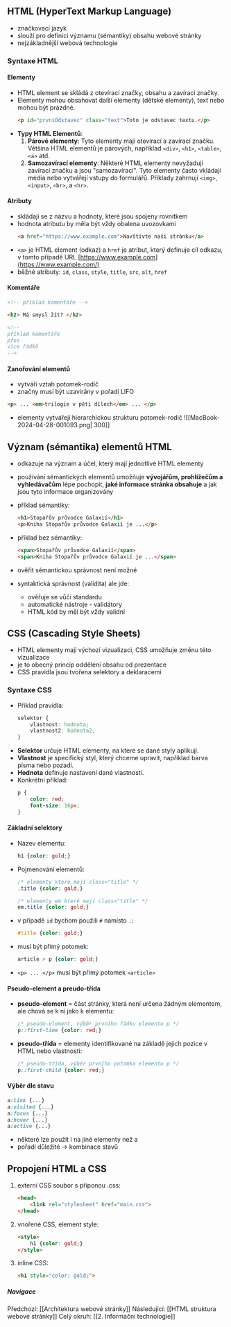 ## HTML (HyperText Markup Language)
- značkovací jazyk
- slouží pro definici významu (sémantiky) obsahu webové stránky
- nejzákladnější webová technologie

### Syntaxe HTML
#### Elementy
- HTML element se skládá z otevírací značky, obsahu a zavírací značky. 
- Elementy mohou obsahovat další elementy (dětské elementy), text nebo mohou být prázdné.
	```HTML
	<p id="prvniOdstavec" class="text">Toto je odstavec textu.</p>
	```
- **Typy HTML Elementů**:
	1. **Párové elementy**: Tyto elementy mají otevírací a zavírací značku. Většina HTML elementů je párových, například `<div>`, `<h1>`, `<table>`, `<a>` atd.
	2. **Samozavírací elementy**: Některé HTML elementy nevyžadují zavírací značku a jsou "samozavírací". Tyto elementy často vkládají média nebo vytvářejí vstupy do formulářů. Příklady zahrnují `<img>`, `<input>`, `<br>`, a `<hr>`.

#### Atributy
- skládají se z názvu a hodnoty, které jsou spojeny rovnítkem
- hodnota atributu by měla být vždy obalena uvozovkami
	```HTML
	<a href="https://www.example.com">Navštivte naši stránku</a>
	```
- `<a>` je HTML element (odkaz) a `href` je atribut, který definuje cíl odkazu, v tomto případě URL [https://www.example.com](https://www.example.com/)
- běžné atributy: `id`, `class`, `style`, `title`, `src`, `alt`, `href`

#### Komentáře
```HTML
<!-- příklad komentáře -->

<h2> Má smysl žít? </h2>

<!--
příklad komentáře
přes
více řádků
-->
```

#### Zanořování elementů
- vytváří vztah potomek-rodič
- značny musí být uzavírány v pořadí LIFO
```HTML
<p> ... <em>trilogie v pěti dílech</em> ... </p>
```
- elementy vytvářejí hierarchickou strukturu potomek-rodič
  ![[MacBook-2024-04-28-001093.png| 300]]

## Význam (sémantika) elementů HTML
- odkazuje na význam a účel, který mají jednotlivé HTML elementy
- používání sémantických elementů umožňuje **vývojářům, prohlížečům a vyhledávačům** lépe pochopit, **jaké informace stránka obsahuje** a jak jsou tyto informace organizovány
- příklad sémantiky:
	```HTML
	<h1>Stopařův průvodce Galaxií</h1>
	<p>Kniha Stopařův průvodce Galaxií je ...</p>
	```
- příklad bez sémantiky:
	```HTML
	<span>Stopařův průvodce Galaxií</span>
	<span>Kniha Stopařův průvodce Galaxií je ...</span>
	```

- ověřit sémantickou správnost není možné
- syntaktická správnost (validita) ale jde:
	- ověřuje se vůči standardu
	- automatické nástroje - validátory
	- HTML kód by měl být vždy validní

## CSS (Cascading Style Sheets)
- HTML elementy mají výchozí vizualizaci, CSS umožňuje změnu této vizualizace
- je to obecný princip oddělení obsahu od prezentace
- CSS pravidla jsou tvořena selektory a deklaracemi

### Syntaxe CSS
-   Příklad pravidla:
	```CSS
	selektor {
	    vlastnost: hodnota;
	    vlastnost2: hodnota2;
	}
	```
- **Selektor** určuje HTML elementy, na které se dané styly aplikují.
- **Vlastnost** je specifický styl, který chceme upravit, například barva písma nebo pozadí.
- **Hodnota** definuje nastavení dané vlastnosti.
- Konkrétní příklad:
	```CSS
	p {
	    color: red;
	    font-size: 16px;
	}
	```

#### Základní selektory
- Název elementu:
	```CSS
	h1 {color: gold;}
	```

- Pojmenování elementů:
	```CSS
	/* elementy které mají class="title" */
	.title {color: gold;}
	
	/* elementy em které mají class="title" */
	em.title {color: gold;}
	```

- v případě `id` bychom použili `#` namísto `.`:
	```CSS
	#title {color: gold;}
	```

- musí být přímý potomek:
	```CSS
	article > p {color: gold;}
	```
- `<p> ... </p>` musí být přímý potomek `<article>`

#### Pseudo-element a preudo-třída
- **pseudo-element** = část stránky, která není určena žádným elementem, ale chová se k ní jako k elementu:
	```CSS
	/* pseudo-element, výběr prvního řádku elementu p */
	p::first-line {color: red;}
	```
- **pseudo-třída** = elementy identifikované na základě jejich pozice v HTML nebo vlastnosti:
	```CSS
	/* pseudo-třída, výběr prvního potomka elementu p */
	p::first-child {color: red;}
	```

#### Výběr dle stavu
```css
a:link {...}
a:visited {...}
a:focus {...}
a:hover {...}
a:active {...}
```
- některé lze použít i na jiné elementy než a
- pořadí důležité $\rightarrow$ kombinace stavů

## Propojení HTML a CSS
1. externí CSS soubor s příponou .css:
	```HTML
	<head>
		<link rel="stylesheet" href="main.css">
	</head>
	```
2. vnořené CSS, element style:
	```HTML
	<style>
		h1 {color: gold;}
	</style>
	```
3. inline CSS:
	```HTML
	<h1 style="color: gold;">
	```




##### Navigace
Předchozí:  [[Architektura webové stránky]]
Následující: [[HTML struktura webové stránky]]
Celý okruh: [[2. Informační technologie]]
